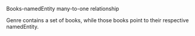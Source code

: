 Books-namedEntity many-to-one relationship

Genre contains a set of books, while those books point to their respective namedEntity.
